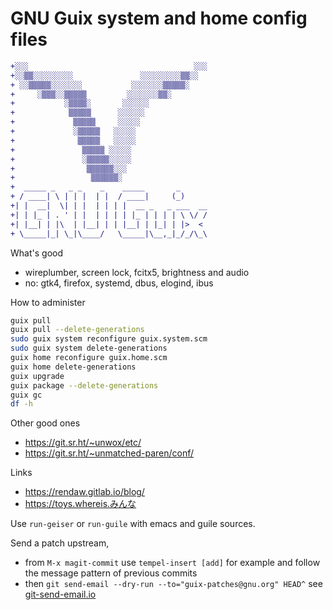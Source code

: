 # GNU Guix system and home config files

```diff
+░░░                                     ░░░
+░░▒▒░░░░░░░░░               ░░░░░░░░░▒▒░░
+ ░░▒▒▒▒▒░░░░░░░           ░░░░░░░▒▒▒▒▒░
+     ░▒▒▒░░▒▒▒▒▒         ░░░░░░░▒▒░
+           ░▒▒▒▒░       ░░░░░░
+            ▒▒▒▒▒      ░░░░░░
+             ▒▒▒▒▒     ░░░░░
+             ░▒▒▒▒▒   ░░░░░
+              ▒▒▒▒▒   ░░░░░
+               ▒▒▒▒▒ ░░░░░
+               ░▒▒▒▒▒░░░░░
+                ▒▒▒▒▒▒░░░
+                 ▒▒▒▒▒▒░
+  _____ _   _ _    _    _____       _
+ / ____| \ | | |  | |  / ____|     (_)
+| |  __|  \| | |  | | | |  __ _   _ ___  __
+| | |_ | . ' | |  | | | | |_ | | | | \ \/ /
+| |__| | |\  | |__| | | |__| | |_| | |>  <
+ \_____|_| \_|\____/   \_____|\__,_|_/_/\_\
```                                                                                                                                                                                                                      

What's good
 * wireplumber, screen lock, fcitx5, brightness and audio
 * no: gtk4, firefox, systemd, dbus, elogind, ibus


How to administer
```bash
guix pull
guix pull --delete-generations
sudo guix system reconfigure guix.system.scm
sudo guix system delete-generations
guix home reconfigure guix.home.scm
guix home delete-generations
guix upgrade
guix package --delete-generations
guix gc
df -h
```


Other good ones
 * https://git.sr.ht/~unwox/etc/
 * https://git.sr.ht/~unmatched-paren/conf/


Links
 * https://rendaw.gitlab.io/blog/
 * https://toys.whereis.みんな

Use `run-geiser` or `run-guile` with emacs and guile sources.

Send a patch upstream,
 * from `M-x magit-commit` use `tempel-insert [add]` for example and follow the message pattern of previous commits
 * then `git send-email --dry-run --to="guix-patches@gnu.org" HEAD^` see [git-send-email.io](https://git-send-email.io)
